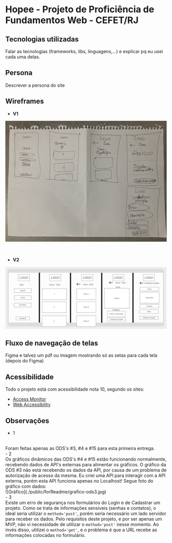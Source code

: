 # Hopee - Projeto de Proficiência de Fundamentos Web - CEFET/RJ

## Tecnologias utilizadas

Falar as tecnologias (frameworks, libs, linguagens,...) e explicar pq eu usei cada uma delas.

## Persona

Descrever a persona do site

## Wireframes

- <strong>V1</strong>

![Wireframe V1](./public/forReadme/wireframe-v1.jpg)

<br>

- <strong>V2</strong>

![Wireframe V2](./public/forReadme/wireframe-v2.jpg)

## Fluxo de navegação de telas

Figma e talvez um pdf ou imagem mostrando só as setas para cada tela (depois do Figma)

## Acessibilidade

Todo o projeto está com acessibilidade nota 10, segundo os sites:
- [Access Monitor](https://accessmonitor.acessibilidade.gov.pt/)
- [Web Accessibility](https://www.webaccessibility.com/)

## Observações

- 1
<br>
Foram feitas apenas as ODS's #3, #4 e #15 para esta primeira entrega.
<br>
- 2
<br>
Os gráficos dinâmicos das ODS's #4 e #15 estão funcionando normalmente, recebendo dados de API's externas para alimentar os gráficos. O gráfico da ODS #3 não está recebendo os dados da API, por causa de um problema de autorização de acesso da mesma. Eu criei uma API para interagir com a API externa, porém esta API funciona apenas no Localhost! Segue foto do gráfico com dados:
<br>
![Gráfico](./public/forReadme/grafico-ods3.jpg)
<br>
- 3
<br>
Existe um erro de segurança nos formulários do Login e de Cadastrar um projeto. Como se trata de informações sensíveis (senhas e contatos), o ideal seria utilizar o <code>method='post'</code>, porém seria necessário um lado servidor para receber os dados. Pelo requisitos deste projeto, e por ser apenas um MVP, não vi necessidade de utilizar o <code>method='post'</code> nesse momento. Ao invés disso, utilizei o <code>method='get'</code>, e o problema é que a URL recebe as informações colocadas no formulário.
<br>